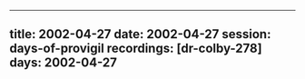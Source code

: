 
---
title: 2002-04-27
date:  2002-04-27
session: days-of-provigil
recordings: [dr-colby-278]
days: 2002-04-27
---
